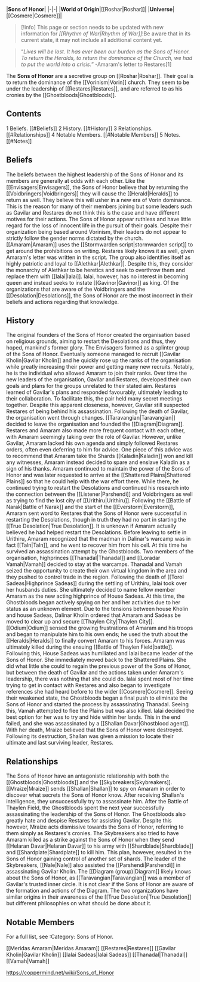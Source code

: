 |**Sons of Honor**|
|-|-|
|**World of Origin**|[[Roshar\|Roshar]]|
|**Universe**|[[Cosmere\|Cosmere]]|

> [!info] This page or section needs to be updated with new information for *[[Rhythm of War\|Rhythm of War]]*!Be aware that in its current state, it may not include all additional content yet.

>“*Lives will be lost. It has ever been our burden as the Sons of Honor. To return the Heralds, to return the dominance of the Church, we had to put the world into a crisis.*”
\-Amaram's letter to Restares[1]


The **Sons of Honor** are a secretive group on [[Roshar\|Roshar]]. Their goal is to return the dominance of the [[Vorinism\|Vorin]] church. They seem to be under the leadership of [[Restares\|Restares]], and are referred to as his cronies by the [[Ghostbloods\|Ghostbloods]].

## Contents

1 Beliefs. [[#Beliefs]] 
2 History. [[#History]] 
3 Relationships. [[#Relationships]] 
4 Notable Members. [[#Notable Members]] 
5 Notes. [[#Notes]] 


## Beliefs
The beliefs between the highest leadership of the Sons of Honor and its members are generally at odds with each other.
Like the [[Envisagers\|Envisagers]], the Sons of Honor believe that by returning the [[Voidbringers\|Voidbringers]] they will cause the [[Herald\|Heralds]] to return as well. They believe this will usher in a new era of Vorin dominance. This is the reason for many of their members joining but some leaders such as Gavilar and Restares do not think this is the case and have different motives for their actions.
The Sons of Honor appear ruthless and have little regard for the loss of innocent life in the pursuit of their goals. Despite their organization being based around Vorinism, their leaders do not appear to strictly follow the gender norms dictated by the church. [[Amaram\|Amaram]] uses the [[Stormwarden script\|stormwarden script]] to get around the prohibitions on writing. Restares likely knows it as well, given Amaram's letter was written in the script. The group also identifies itself as highly patriotic and loyal to [[Alethkar\|Alethkar]]. Despite this, they consider the monarchy of Alethkar to be heretics and seek to overthrow them and replace them with [[Ialai\|Ialai]]. Ialai, however, has no interest in becoming queen and instead seeks to instate [[Gavinor\|Gavinor]] as king.
Of the organizations that are aware of the Voidbringers and the [[Desolation\|Desolations]], the Sons of Honor are the most incorrect in their beliefs and actions regarding that knowledge.

## History
The original founders of the Sons of Honor created the organisation based on religious grounds, aiming to restart the Desolations and thus, they hoped, mankind's former glory. The Envisagers formed as a splinter group of the Sons of Honor. Eventually someone managed to recruit [[Gavilar Kholin\|Gavilar Kholin]] and he quickly rose up the ranks of the organisation while greatly increasing their power and getting many new recruits. Notably, he is the individual who allowed Amaram to join their ranks. Over time the new leaders of the organisation, Gavilar and Restares, developed their own goals and plans for the groups unrelated to their stated aim. Restares learned of Gavilar's plans and responded favourably, ultimately leading to their collaboration. To facilitate this, the pair held many secret meetings together. Despite this apparent closeness, however, Gavilar still suspected Restares of being behind his assassination.
Following the death of Gavilar, the organisation went through changes. [[Taravangian\|Taravangian]] decided to leave the organisation and founded the [[Diagram\|Diagram]]. Restares and Amaram also made more frequent contact with each other, with Amaram seemingly taking over the role of Gavilar. However, unlike Gavilar, Amaram lacked his own agenda and simply followed Restares orders, often even deferring to him for advice. One piece of this advice was to recommend that Amaram take the Shards [[Kaladin\|Kaladin]] won and kill any witnesses, Amaram instead decided to spare and enslave Kaladin as a sign of his thanks.
Amaram continued to maintain the power of the Sons of Honor and was later requested to arrive at the [[Shattered Plains\|Shattered Plains]] so that he could help with the war effort there. While there, he continued trying to restart the Desolations and continued his research into the connection between the [[Listener\|Parshendi]] and Voidbringers as well as trying to find the lost city of [[Urithiru\|Urithiru]]. Following the [[Battle of Narak\|Battle of Narak]] and the start of the [[Everstorm\|Everstorm]], Amaram sent word to Restares that the Sons of Honor were successful in restarting the Desolations, though in truth they had no part in starting the [[True Desolation\|True Desolation]]. It is unknown if Amaram actually believed he had helped restart the Desolations. Before leaving to settle in Urithiru, Amaram recognized that the madman in Dalinar's warcamp was in fact [[Taln\|Taln]], and he went to recover him from his cell. At this time he survived an assassination attempt by the Ghostbloods.
Two members of the organisation, highprinces [[Thanadal\|Thanadal]] and [[Loradar Vamah\|Vamah]] decided to stay at the warcamps. Thanadal and Vamah seized the opportunity to create their own virtual kingdom in the area and they pushed to control trade in the region. Following the death of [[Torol Sadeas\|Highprince Sadeas]] during the settling of Urithiru, Ialai took over her husbands duties. She ultimately decided to name fellow member Amaram as the new acting highprince of House Sadeas. At this time, the Ghostbloods began actively spying on her and her activities due to her status as an unknown element. Due to the tensions between house Kholin and house Sadeas, Dalinar Kholin ordered that Amaram and Sadeas be moved to clear up and secure [[Thaylen City\|Thaylen City]]. [[Odium\|Odium]] sensed the growing frustrations of Amaram and his troops and began to manipulate him to his own ends; he used the truth about the [[Heralds\|Heralds]] to finally convert Amaram to his forces. Amaram was ultimately killed during the ensuing [[Battle of Thaylen Field\|battle]].
Following this, House Sadeas was humiliated and Ialai became leader of the Sons of Honor. She immediately moved back to the Shattered Plains. She did what little she could to regain the previous power of the Sons of Honor, but between the death of Gavilar and the actions taken under Amaram's leadership, there was nothing that she could do. Ialai spent most of her time trying to get in contact with Restares and also began to investigate references she had heard before to the wider [[Cosmere\|Cosmere]]. Seeing their weakened state, the Ghostbloods began a final push to eliminate the Sons of Honor and started the process by assassinating Thanadal. Seeing this, Vamah attempted to flee the Plains  but was also killed. Ialai decided the best option for her was to try and hide within her lands. This in the end failed, and she was assassinated by a [[Shallan Davar\|Ghostblood agent]]. With her death, Mraize believed that the Sons of Honor were destroyed. Following its destruction, Shallan was given a mission to locate their ultimate and last surviving leader, Restares.

## Relationships
The Sons of Honor have an antagonistic relationship with both the [[Ghostbloods\|Ghostbloods]] and the [[Skybreakers\|Skybreakers]]. [[Mraize\|Mraize]] sends [[Shallan\|Shallan]] to spy on Amaram in order to discover what secrets the Sons of Honor know. After receiving Shallan's intelligence, they unsuccessfully try to assassinate him. After the Battle of Thaylen Field, the Ghostbloods spent the next year successfully assassinating the leadership of the Sons of Honor. The Ghostbloods also greatly hate and despise Restares for assisting Gavilar. Despite this however, Mraize acts dismissive towards the Sons of Honor, referring to them simply as Restares's cronies. The Skybreakers also tried to have Amaram killed as a strike against the Sons of Honor when they send [[Helaran Davar\|Helaran Davar]] to his army with [[Shardblade\|Shardblade]] and [[Shardplate\|Shardplate]] to kill him. This plan, however, resulted in the Sons of Honor gaining control of another set of shards. The leader of the Skybreakers, [[Nale\|Nale]] also assisted the [[Parshendi\|Parshendi]] in assassinating Gavilar Kholin.
The [[Diagram (group)\|Diagram]] likely knows about the Sons of Honor, as [[Taravangian\|Taravangian]] was a member of Gavilar's trusted inner circle. It is not clear if the Sons of Honor are aware of the formation and actions of the Diagram. The two organizations have similar origins in their awareness of the [[True Desolation\|True Desolation]] but different philosophies on what should be done about it.

## Notable Members
For a full list, see :Category: Sons of Honor.

[[Meridas Amaram\|Meridas Amaram]]
[[Restares\|Restares]]
[[Gavilar Kholin\|Gavilar Kholin]]
[[Ialai Sadeas\|Ialai Sadeas]]
[[Thanadal\|Thanadal]]
[[Vamah\|Vamah]]



https://coppermind.net/wiki/Sons_of_Honor